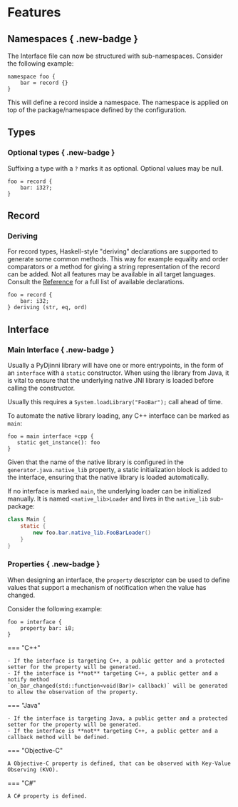 # Features

## Namespaces { .new-badge }

The Interface file can now be structured with sub-namespaces. Consider the following example:

```djinni
namespace foo {
    bar = record {}
}
```

This will define a record inside a namespace. The namespace is applied on top of the package/namespace defined by
the configuration.

## Types

### Optional types { .new-badge }

Suffixing a type with a `?` marks it as optional. Optional values may be null.

```djinni
foo = record {
    bar: i32?;
}
```

## Record

### Deriving

For record types, Haskell-style "deriving" declarations are supported to generate some common methods.
This way for example equality and order comparators or a method for giving a string representation of the record
can be added. Not all features may be available in all target languages. 
Consult the [Reference](deriving.md) for a full list of available declarations.

```djinni
foo = record {
    bar: i32;
} deriving (str, eq, ord)
```

## Interface 

### Main Interface { .new-badge }

Usually a PyDjinni library will have one or more entrypoints, in the form of an `interface` with a `static` constructor.
When using the library from Java, it is vital to ensure that the underlying native JNI library is loaded before 
calling the constructor.

Usually this requires a `System.loadLibrary("FooBar");` call ahead of time.

To automate the native library loading, any C++ interface can be marked as `main`:

```djinni
foo = main interface +cpp {
   static get_instance(): foo
}
```

Given that the name of the native library is configured in the `generator.java.native_lib` property, a static
initialization block is added to the interface, ensuring that the native library is loaded automatically.

If no interface is marked `main`, the underlying loader can be initialized manually. 
It is named `<native_lib>Loader` and lives in the `native_lib` sub-package:

```java
class Main {
    static {
        new foo.bar.native_lib.FooBarLoader()
    }
}
```

### Properties { .new-badge }

When designing an interface, the `property` descriptor can be used to define values that support a mechanism of
notification when the value has changed.

Consider the following example:

```djinni
foo = interface {
    property bar: i8;
}
```

=== "C++"

    - If the interface is targeting C++, a public getter and a protected setter for the property will be generated.
    - If the interface is **not** targeting C++, a public getter and a notify method 
    `on_bar_changed(std::function<void(Bar)> callback)` will be generated to allow the observation of the property.

=== "Java"

    - If the interface is targeting Java, a public getter and a protected setter for the property will be generated.
    - If the interface is **not** targeting C++, a public getter and a callback method will be defined.

=== "Objective-C"

    A Objective-C property is defined, that can be observed with Key-Value Observing (KVO).

=== "C#"

    A C# property is defined.
